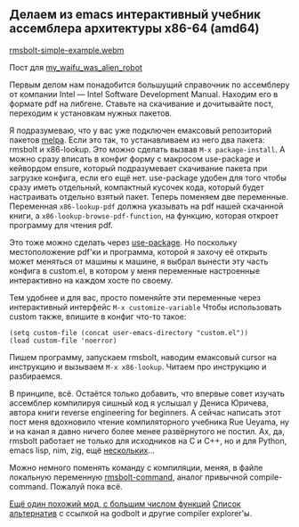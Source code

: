 ## Делаем из emacs интерактивный учебник ассемблера архитектуры x86-64 (amd64)

[rmsbolt-simple-example.webm](https://github.com/user-attachments/assets/4dfa8640-52c1-43e6-8b85-3fb1c18c014c)

Пост для [my_waifu_was_alien_robot](https://t.me/my_waifu_was_alien_robot)

Первым делом нам понадобится большущий справочник по ассемблеру от
компании Intel — Intel Software Development Manual. Находим его в
формате pdf на либгене. Ставьте на скачивание и дочитывайте пост,
переходим к установкам нужных пакетов.

Я подразумеваю, что у вас уже подключен емаксовый репозиторий пакетов
[melpa](https://melpa.org/#/getting-started). 
Если это так, то устанавливаем из него два пакета: rmsbolt и
x86-lookup. Это можно сделать вызвав `M-x package-install`. А можно сразу
вписать в конфиг форму с макросом use-package и кейвордом ensure,
который подразумевает скачивание пакета при загрузке конфига, если его
ещё нет.  use-package удобен для того чтобы сразу иметь отдельный,
компактный кусочек кода, который будет настраивать отдельно взятый
пакет.  Теперь поменяем две переменные. Переменная `x86-lookup-pdf`
должна указывать на pdf нашей скачанной книги, а
`x86-lookup-browse-pdf-function`, на функцию, которая откроет
программу для чтения pdf.

Это тоже можно сделать через
[use-package](https://elpa.gnu.org/packages/doc/use-package.html).
Но поскольку местоположение pdf'ки и программа, которой я захочу её
открыть может меняться от машины к машине, я выбрал вынести эту часть
конфига в custom.el, в котором у меня переменные настроенные
интерактивно на каждом хосте по своему.

Тем удобнее и для вас, просто поменяйте эти переменные через
интерактивный интерфейс `M-x customize-variable`
Чтобы использовать custom также, впишите в конфиг что-то такое:
```elisp
(setq custom-file (concat user-emacs-directory "custom.el"))
(load custom-file 'noerror)
```


Пишем программу, запускаем rmsbolt,
наводим емаксовый cursor на инструкцию и вызываем `M-x x86-lookup`.
Читаем про инструкцию и разбираемся.

В принципе, всё. Остаётся только добавить, что впервые совет изучать
ассемблер компилируя сишный код я услышал у Дениса Юричева, автора
книги reverse engineering for beginners. А сейчас написать этот пост
меня вдохновило чтение компиляторного учебника Rue Ueyama, ну и на
канал я давно ничего более менее развёрнутого не постил.  Ах, да,
rmsbolt работает не только для исходников на C и C++, но и для Python,
emacs lisp, nim, zig, ещё
[нескольких](https://github.com/emacsmirror/rmsbolt?tab=readme-ov-file#demos)...

Можно немного поменять команду с компиляции, меняя, в файле локальную
переменную
[rmsbolt-command](https://github.com/emacsmirror/rmsbolt?tab=readme-ov-file#configuration),
аналог привычной compile-command. Пожалуй пока всё.

[Ещё один похожий мод, с большим числом функций](https://github.com/joaotavora/beardbolt)
[Cписок альтернатив](https://github.com/emacsmirror/rmsbolt?tab=readme-ov-file#demos) 
с ссылкой на godbolt и другие compiler explorer'ы.
